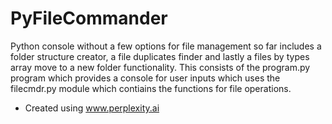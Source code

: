 # PyFileCommander
Python console without a few options for file management so far includes a folder structure creator, a file duplicates finder and lastly a files by types array move to a new folder functionality.
This consists of the program.py program which provides a console for user inputs which uses the filecmdr.py module which contiains the functions for file operations.

+ Created using www.perplexity.ai
